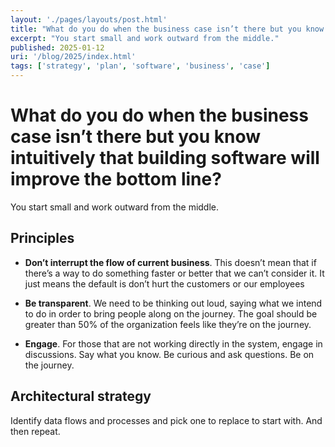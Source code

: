 ```yaml
---
layout: './pages/layouts/post.html'
title: "What do you do when the business case isn’t there but you know intuitively that building software will improve the bottom line?"
excerpt: "You start small and work outward from the middle."
published: 2025-01-12
uri: '/blog/2025/index.html'
tags: ['strategy', 'plan', 'software', 'business', 'case']
---
```

# What do you do when the business case isn’t there but you know intuitively that building software will improve the bottom line?

You start small and work outward from the middle. 

## Principles 

- **Don’t interrupt the flow of current business**. This doesn’t mean that if there’s a way to do something faster or better that we can’t consider it. It just means the default is don’t hurt the customers or our employees

- **Be transparent**. We need to be thinking out loud, saying what we intend to do in order to bring people along on the journey. The goal should be greater than 50% of the organization feels like they’re on the journey. 

- **Engage**. For those that are not working directly in the system, engage in discussions. Say what you know. Be curious and ask questions. Be on the journey.

## Architectural strategy

Identify data flows and processes and pick one to replace to start with. And then repeat. 
